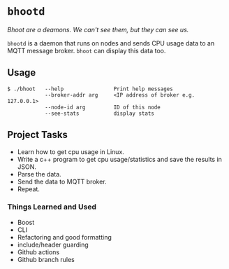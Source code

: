 # `bhootd`
_Bhoot are a deamons. We can't see them, but they can see us._

`bhootd` is a daemon that runs on nodes and sends CPU usage data to an MQTT message broker. `bhoot` can display this data too.


## Usage

```
$ ./bhoot   --help                Print help messages
            --broker-addr arg     <IP address of broker e.g. 127.0.0.1>
            --node-id arg         ID of this node
            --see-stats           display stats
```

## Project Tasks
- Learn how to get cpu usage in Linux.
- Write a c++ program to get cpu usage/statistics and save the results in JSON.
- Parse the data.
- Send the data to MQTT broker.
- Repeat.

### Things Learned and Used
- Boost
- CLI
- Refactoring and good formatting
- include/header guarding
- Github actions
- Github branch rules


